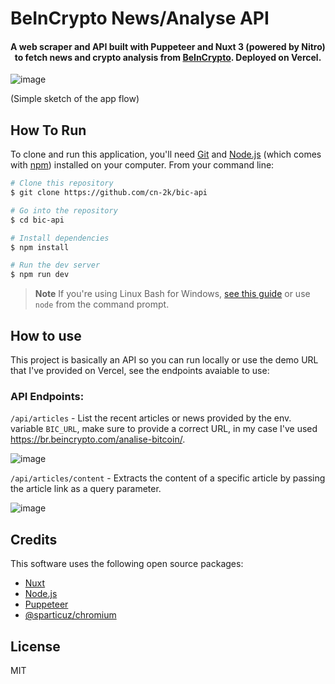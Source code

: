 # BeInCrypto News/Analyse API

<h4 align="center">A web scraper and API built with Puppeteer and Nuxt 3 (powered by Nitro) to fetch news and crypto analysis from <a href="https://beincrypto.com/" target="_blank">BeInCrypto</a>. Deployed on Vercel.</h4>

![image](https://github.com/user-attachments/assets/ec8112df-57b9-4045-8cd0-7d74f5c4ba80)

(Simple sketch of the app flow)

## How To Run

To clone and run this application, you'll need [Git](https://git-scm.com) and [Node.js](https://nodejs.org/en/download/) (which comes with [npm](http://npmjs.com)) installed on your computer. From your command line:

```bash
# Clone this repository
$ git clone https://github.com/cn-2k/bic-api

# Go into the repository
$ cd bic-api

# Install dependencies
$ npm install

# Run the dev server
$ npm run dev
```

> **Note**
> If you're using Linux Bash for Windows, [see this guide](https://www.howtogeek.com/261575/how-to-run-graphical-linux-desktop-applications-from-windows-10s-bash-shell/) or use `node` from the command prompt.


## How to use

This project is basically an API so you can run locally or use the demo URL that I've provided on Vercel, see the endpoints avaiable to use:


### API Endpoints:

``/api/articles`` - List the recent articles or news provided by the env. variable ``BIC_URL``, make sure to provide a correct URL, in my case I've used https://br.beincrypto.com/analise-bitcoin/.

![image](https://github.com/user-attachments/assets/ce10712a-ee0c-4dfc-8854-aff62c2914cf)


``/api/articles/content`` - Extracts the content of a specific article by passing the article link as a query parameter.

![image](https://github.com/user-attachments/assets/fbcf84d9-2b15-4da2-ba5b-9a02db908d62)


## Credits

This software uses the following open source packages:

- [Nuxt](https://www.nuxt.com)
- [Node.js](https://nodejs.org/)
- [Puppeteer](https://pptr.dev/)
- [@sparticuz/chromium](https://github.com/Sparticuz/chromium)

## License

MIT
